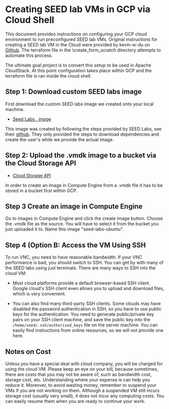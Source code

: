 # Creating SEED lab VMs in GCP via Cloud Shell

This document provides instructions on configuring your GCP cloud environment to run preconfigured SEED lab VMs. Original instructions for creating a SEED lab VM in the Cloud were provided by kevin-w-du on [Github](https://github.com/seed-labs/seed-labs/blob/master/manuals/cloud/seedvm-cloud.md). The terraform file in the \create_form_scratch directory attempts to automate this process. 

The ultimate goal project is to convert this setup to be used in Apache CloudStack. At this point configuration takes place within GCP and the terraform file is ran inside the cloud shell.


## Step 1: Download custom SEED labs image

First download the custom SEED labs image we created onto your local machine. 

- [Seed Labs . image](./create_vm_aws.md)

This image was created by following the steps provided by SEED Labs, see their [github](https://github.com/seed-labs/seed-labs/blob/master/manuals/cloud/seedvm-cloud.md.). They only provided the steps to download dependencies and create the user's while we provide the actual image. 

## Step 2: Upload the .vmdk image to a bucket via the Cloud Storage API

- [Cloud Storage API](https://cloud.google.com/storage)

In order to create an image in Compute Engine from a .vmdk file it has to be stored in a bucket first within GCP. 

## Step 3  Create an image in Compute Engine

Go to images in Compute Engine and click the create image button. Choose the .vmdk file as the source. 
You will have to select it from the bucket you just uploaded it to. Name this image "seed-labs-ubuntu".

## Step 4 (Option B: Access the VM Using SSH

To run VNC, you need to have reasonable bandwidth. If your VNC performance
is bad, you should switch to SSH. You can get by with many of the
SEED labs using just terminals. There are many ways to SSH into the
cloud VM:

- Most cloud platforms provide a default browser-based SSH client.
  Google cloud's SSH client even allows you to upload and download files,
  which is very convenient.

- You can also find many third-party SSH clients. Some clouds may have
  disabled the password authentication in SSH, so you have to use
  public keys for the authentication.
  You need to generate public/private key pairs on your SSH client machine,
  and save the public key into the `/home/seed/.ssh/authorized_keys` file on
  the server machine. You can easily find
  instructions from online resources, so we will not provide one here.


## Notes on Cost

Unless you have a special deal with cloud company, you will
be charged for using the cloud VM. Please keep an eye on your bill,
because sometimes, there are costs that you may
not be aware of, such as bandwidth cost, storage cost, etc.
Understanding where your expense is can help you reduce it.
Moreover, to avoid wasting money, remember to
suspend your VMs if you are not working on them. Although a
suspended VM still incurs storage cost (usually very small), it
does not incur any computing costs. You can easily resume them
when you are ready to continue your work.

